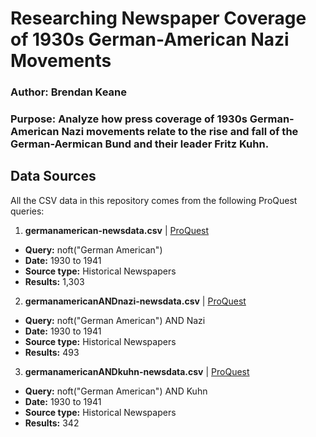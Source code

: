 # Researching Newspaper Coverage of 1930s German-American Nazi Movements
### Author: Brendan Keane
### Purpose: Analyze how press coverage of 1930s German-American Nazi movements relate to the rise and fall of the German-Aermican Bund and their leader Fritz Kuhn.

## Data Sources
All the CSV data in this repository comes from the following ProQuest queries:
1. **germanamerican-newsdata.csv** | [ProQuest](https://www.proquest.com/search/2151821?accountid=14784)
  - **Query:** noft("German American")
  - **Date:** 1930 to 1941
  - **Source type:** Historical Newspapers
  - **Results:** 1,303
2. **germanamericanANDnazi-newsdata.csv** | [ProQuest](https://www.proquest.com/search/2151823?accountid=14784)
  - **Query:** noft("German American") AND Nazi
  - **Date:** 1930 to 1941
  - **Source type:** Historical Newspapers
  - **Results:** 493
3. **germanamericanANDkuhn-newsdata.csv** | [ProQuest](https://www.proquest.com/search/2151824?accountid=14784)
  - **Query:** noft("German American") AND Kuhn
  - **Date:** 1930 to 1941
  - **Source type:** Historical Newspapers
  - **Results:** 342
 
 

